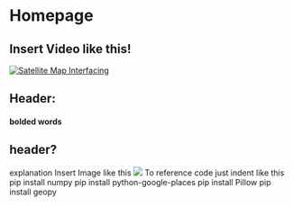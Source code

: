 # Homepage  
## Insert Video like this!
[![Satellite Map Interfacing](http://img.youtube.com/vi/-DHstD0oNrA/0.jpg)](http://www.youtube.com/watch?v=-DHstD0oNrA)
## Header:
#### bolded words
## header?
explanation
Insert Image like this
![](./park.png)
To reference code just indent like this
    pip install numpy
    pip install python-google-places
    pip install Pillow
    pip install geopy
    
